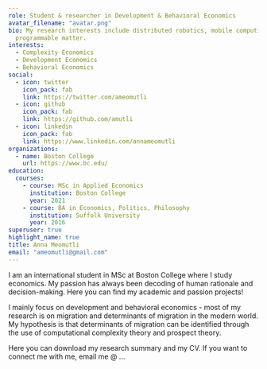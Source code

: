 ```yaml
---
role: Student & researcher in Development & Behavioral Economics
avatar_filename: "avatar.png"
bio: My research interests include distributed robotics, mobile computing and
  programmable matter.
interests:
  - Complexity Economics
  - Development Economics
  - Behavioral Economics
social:
  - icon: twitter
    icon_pack: fab
    link: https://twitter.com/ameomutli
  - icon: github
    icon_pack: fab
    link: https://github.com/amutli
  - icon: linkedin
    icon_pack: fab
    link: https://www.linkedin.com/annameomutli
organizations:
  - name: Boston College
    url: https://www.bc.edu/
education:
  courses:
    - course: MSc in Applied Economics
      institution: Boston College
      year: 2021
    - course: BA in Economics, Politics, Philosophy
      institution: Suffolk University
      year: 2016
superuser: true
highlight_name: true
title: Anna Meomutli
email: "ameomutli@gmail.com"
---
```

I am an international student in MSc at Boston College where I study economics. My passion has always been decoding of human rationale and decision-making. Here you can find my academic and passion projects! 

I mainly focus on development and behavioral economics - most of my research is on migration and determinants of migration in the modern world. My hypothesis is that determinants of migration can be identified through the use of computational complexity theory and prospect theory.

Here you can download my research summary and my CV. If you want to connect me with me, email me @ ...

